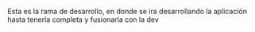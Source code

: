 Esta es la rama de desarrollo, en donde se ira desarrollando la aplicación hasta tenerla completa y fusionarla con la dev
